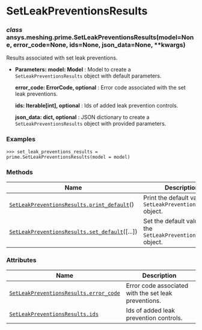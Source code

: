 # SetLeakPreventionsResults

<a id="ansys.meshing.prime.SetLeakPreventionsResults"></a>

### *class* ansys.meshing.prime.SetLeakPreventionsResults(model=None, error_code=None, ids=None, json_data=None, \*\*kwargs)

Results associated with set leak preventions.

* **Parameters:**
  **model: Model**
  : Model to create a `SetLeakPreventionsResults` object with default parameters.

  **error_code: ErrorCode, optional**
  : Error code associated with the set leak preventions.

  **ids: Iterable[int], optional**
  : Ids of added leak prevention controls.

  **json_data: dict, optional**
  : JSON dictionary to create a `SetLeakPreventionsResults` object with provided parameters.

### Examples

```pycon
>>> set_leak_preventions_results = prime.SetLeakPreventionsResults(model = model)
```

<!-- !! processed by numpydoc !! -->

### Methods

| Name | Description |
|-----------------------------------------------------------------------------------------------------------------------------------------------------------------------------|-------------------------------------------------------------------|
| [`SetLeakPreventionsResults.print_default`](ansys.meshing.prime.SetLeakPreventionsResults.print_default.md#ansys.meshing.prime.SetLeakPreventionsResults.print_default)()   | Print the default values of `SetLeakPreventionsResults` object.   |
| [`SetLeakPreventionsResults.set_default`](ansys.meshing.prime.SetLeakPreventionsResults.set_default.md#ansys.meshing.prime.SetLeakPreventionsResults.set_default)([...])    | Set the default values of the `SetLeakPreventionsResults` object. |

### Attributes

| Name | Description |
|------------------------------------------------------------------------------------------------------------------------------------------------------------------|--------------------------------------------------------|
| [`SetLeakPreventionsResults.error_code`](ansys.meshing.prime.SetLeakPreventionsResults.error_code.md#ansys.meshing.prime.SetLeakPreventionsResults.error_code)   | Error code associated with the set leak preventions.   |
| [`SetLeakPreventionsResults.ids`](ansys.meshing.prime.SetLeakPreventionsResults.ids.md#ansys.meshing.prime.SetLeakPreventionsResults.ids)                        | Ids of added leak prevention controls.                 |
<!-- vale on -->